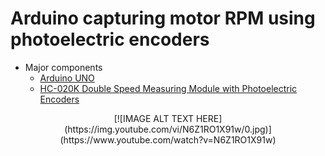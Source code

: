 # Arduino capturing motor RPM using photoelectric encoders

- Major components
    - [Arduino UNO](https://store.arduino.cc/usa/arduino-uno-rev3)
    - [HC-020K Double Speed Measuring Module with Photoelectric Encoders](https://www.amazon.com/gp/product/B00EERJDY4/ref=oh_aui_search_detailpage?ie=UTF8&psc=1)

<center>[![IMAGE ALT TEXT HERE](https://img.youtube.com/vi/N6Z1RO1X91w/0.jpg)](https://www.youtube.com/watch?v=N6Z1RO1X91w)</center>